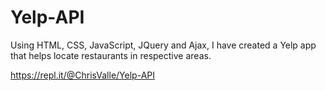 # Yelp-API
Using HTML, CSS, JavaScript, JQuery and Ajax, I have created a Yelp app that helps locate restaurants in respective areas.

https://repl.it/@ChrisValle/Yelp-API
